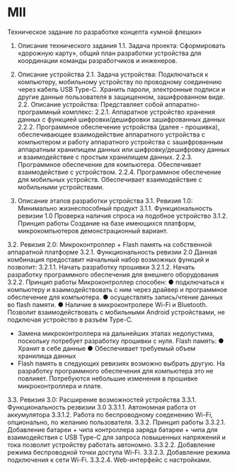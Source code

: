 # MII
Техническое задание по разработке концепта
«умной флешки»
1.	 Описание технического задания
1.1.	Задача проекта:
Сформировать «дорожную карту», общий план разработки устройства для координации команды разработчиков и инженеров.

2.	 Описание устройства
2.1.	Задача устройства:
Подключаться к компьютеру, мобильному устройству по проводному соединению через кабель USB Type-C. Хранить пароли, электронные подписи и другие данные пользователя в защищенном, зашифрованном виде.
2.2.	Описание устройства:
Представляет собой аппаратно-программный комплекс:
2.2.1.	Аппаратное устройство хранения данных с функцией шифровки/дешифровки зашифрованных данных
2.2.2.	Программное обеспечение устройства (далее - прошивка), обеспечивающее взаимодействие аппаратного устройства с компьютером и работу аппаратного устройства с зашифрованным аппаратным хранилищем данных или шифровку/дешифровку данных и взаимодействие с простым хранилищем данных.
2.2.3.	Программное обеспечение для компьютера. Обеспечивает взаимодействие с устройством.
2.2.4.	Программное обеспечение для мобильных устройств. Обеспечивает взаимодействие с мобильными устройствами.
 
3.	Описание этапов разработки устройства
3.1.	Ревизия 1.0: Минимально жизнеспособный продукт
3.1.1.	Функциональность ревизии 1.0
Проверка наличия спроса на подобное устройство
3.1.2.	Принцип работы
Создание на базе имеющихся платформ, микрокомпьютеров демонстрационный вариант.

3.2.	Ревизия 2.0: Микроконтроллер + Flash память на собственной аппаратной платформе
3.2.1.	Функциональность ревизии 2.0
Данная комбинация предоставит начальный набор возможных функций и позволит:
3.2.1.1.	Начать разработку прошивки
3.2.1.2.	Начать разработку программного обеспечения для внешнего оборудования
3.2.2.	Принцип работы
Микроконтроллер способен:
●	подключаться к компьютеру и взаимодействовать с ним через драйвер и программное обеспечение для компьютера.
●	осуществлять запись/чтение данных во flash памяти.
●	Наличие в микроконтролере Wi-Fi и Bluetooth. Позволит взаимодействовать с мобильными Android устройствами, не подключая устройство в разъём Type-C.
* Замена микроконтроллера на дальнейших этапах недопустима, поскольку потребует разработку прошивки с нуля.
Flash память:
●	Хранит в себе данные
●	Обеспечивает требуемый объем хранилища данных
* Flash память в следующих ревизиях возможно выбрать другую. На разработку программного обеспечения для компьютера это не повлияет. Потребуются небольшие изменения в прошивке микроконтроллера и плате.

3.3.	Ревизия 3.0: Расширение возможностей устройства
3.3.1.	Функциональность резвизии 3.0
3.3.1.1.	Автономная работа от аккумулятора
3.3.1.2.	Работа по беспроводному соеденению Wi-Fi, опционально, по желанию пользователя.
3.3.2.	Принцип работы
3.3.2.1.	Добавление батареи + чипа контроллера заряда батареи + чипа для взаимодействия с USB Type-C для запроса повышенных напряжений и тока позволит устройству работать автономно.
3.3.2.2.	Добавление режима беспроводной точки доступа Wi-Fi.
3.3.2.3.	Добавление режима подключения к сети Wi-Fi.
3.3.2.4.	Web-интерфейс с настройками.

